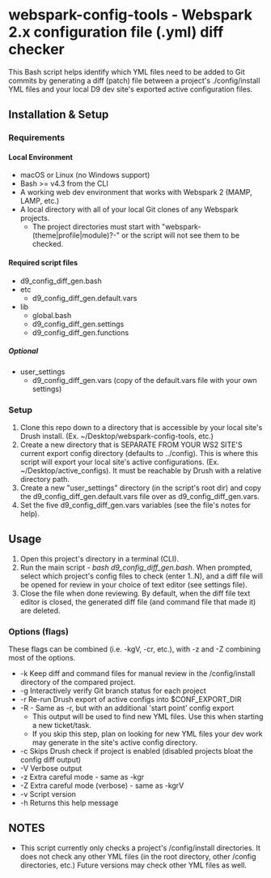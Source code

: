 # webspark-config-tools - Webspark 2.x configuration file (.yml) diff checker

This Bash script helps identify which YML files need to be added to Git commits by generating a diff (patch) file between a project's ./config/install YML files and your local D9 dev site's exported active configuration files.

## Installation & Setup

### Requirements

#### Local Environment
- macOS or Linux (no Windows support)
- Bash >= v4.3 from the CLI
- A working web dev environment that works with Webspark 2 (MAMP, LAMP, etc.)
- A local directory with all of your local Git clones of any Webspark projects.
  - The project directories must start with "webspark-(theme|profile|module)?-" or the script will not see them to be checked.

#### Required script files
- d9_config_diff_gen.bash
- etc
  - d9_config_diff_gen.default.vars
- lib
  - global.bash
  - d9_config_diff_gen.settings
  - d9_config_diff_gen.functions

##### Optional
- user_settings
  - d9_config_diff_gen.vars (copy of the default.vars file with your own settings)

### Setup

1. Clone this repo down to a directory that is accessible by your local site's Drush install. (Ex. ~/Desktop/webspark-config-tools, etc.)
2. Create a new directory that is SEPARATE FROM YOUR WS2 SITE'S current export config directory (defaults to ../config). This is where this script will export your local site's active configurations. (Ex. ~/Desktop/active_configs). It must be reachable by Drush with a relative directory path.
3. Create a new "user_settings" directory (in the script's root dir) and copy the d9_config_diff_gen.default.vars file over as d9_config_diff_gen.vars.
4. Set the five d9_config_diff_gen.vars variables (see the file's notes for help).

## Usage

1. Open this project's directory in a terminal (CLI).
2. Run the main script - _*bash d9_config_diff_gen.bash*_. When prompted, select which project's config files to check (enter 1..N), and a diff file will be opened for review in your choice of text editor (see settings file).
3. Close the file when done reviewing. By default, when the diff file text editor is closed, the generated diff file (and command file that made it) are deleted.

### Options (flags)

These flags can be combined (i.e. -kgV, -cr, etc.), with -z and -Z combining most of the options.

- -k Keep diff and command files for manual review in the /config/install directory of the compared project.
- -g Interactively verify Git branch status for each project
- -r Re-run Drush export of active configs into $CONF_EXPORT_DIR
- -R - Same as -r, but with an additional 'start point' config export
  - This output will be used to find new YML files. Use this when starting a new ticket/task.
  - If you skip this step, plan on looking for new YML files your dev work may generate in the site's active config directory.
- -c Skips Drush check if project is enabled (disabled projects bloat the config diff output)
- -V Verbose output
- -z Extra careful mode - same as -kgr
- -Z Extra careful mode (verbose) - same as -kgrV
- -v Script version
- -h Returns this help message

## NOTES
- This script currently only checks a project's /config/install directories. It does not check any other YML files (in the root directory, other /config directories, etc.) Future versions may check other YML files as well.
